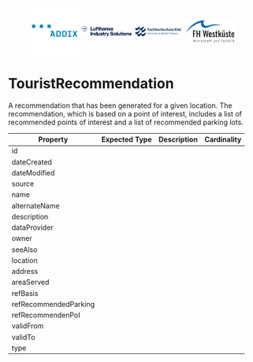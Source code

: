 <!-- Header Area begin --->
<p align="center">
  <img align="center" padding="50px" src="../../resources/addix.svg" width="20%" />
  <img align="center" src="../../resources/lhind.png" width="20%" />
  <img align="center" src="../../resources/fh-kiel.png" width="20%" />
  <img align="center" src="../../resources/fh-westkueste.svg" width="20%" />
</p>
<!-- Header Area end --->

# TouristRecommendation

A recommendation that has been generated for a given location. The recommendation, which is based on a point of interest, includes a list of recommended points of interest and a list of recommended parking lots.

|Property|Expected Type|Description|Cardinality|
|---|---|---|---|
|id||||
|dateCreated||||
|dateModified||||
|source||||
|name||||
|alternateName||||
|description||||
|dataProvider||||
|owner||||
|seeAlso||||
|location||||
|address||||
|areaServed||||
|refBasis||||
|refRecommendedParking||||
|refRecommendenPoI||||
|validFrom||||
|validTo||||
|type||||